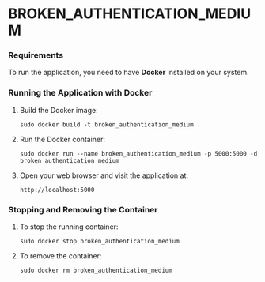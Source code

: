# BROKEN_AUTHENTICATION_MEDIUM

### Requirements

To run the application, you need to have **Docker** installed on your system.

### Running the Application with Docker

1. Build the Docker image:

    ```
    sudo docker build -t broken_authentication_medium .
    ```

2. Run the Docker container:

    ```
    sudo docker run --name broken_authentication_medium -p 5000:5000 -d broken_authentication_medium
    ```

3. Open your web browser and visit the application at:

    ```
    http://localhost:5000
    ```

### Stopping and Removing the Container

1. To stop the running container:
    ```
    sudo docker stop broken_authentication_medium
    ```

2. To remove the container:
    ```
    sudo docker rm broken_authentication_medium
    ```
